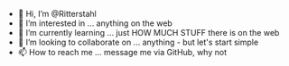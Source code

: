 - 👋 Hi, I’m @Ritterstahl
- 👀 I’m interested in ... anything on the web
- 🌱 I’m currently learning ... just HOW MUCH STUFF there is on the web
- 💞️ I’m looking to collaborate on ... anything - but let's start simple
- 📫 How to reach me ... message me via GitHub, why not

<!---
Ritterstahl/Ritterstahl is a ✨ special ✨ repository because its `README.md` (this file) appears on your GitHub profile.
You can click the Preview link to take a look at your changes.
--->

